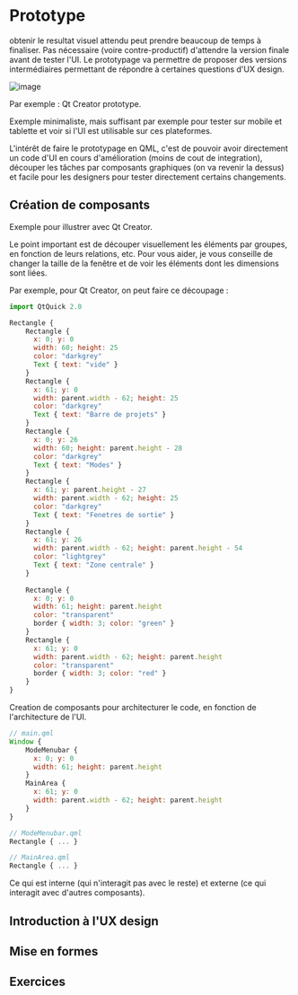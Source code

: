 
# Prototype

obtenir le resultat visuel attendu peut prendre beaucoup de temps à finaliser. Pas nécessaire (voire contre-productif) d'attendre
la version finale avant de tester l'UI. Le prototypage va permettre de proposer des versions intermédiaires permettant de répondre
à certaines questions d'UX design.

![image](https://pbs.twimg.com/media/BylDyxyIcAAg30b.jpg)

Par exemple : Qt Creator prototype.

Exemple minimaliste, mais suffisant par exemple pour tester sur mobile et tablette et voir si l'UI est utilisable sur ces plateformes.

L'intérêt de faire le prototypage en QML, c'est de pouvoir avoir directement un code d'UI en cours d'amélioration (moins de cout de
integration), découper les tâches par composants graphiques (on va revenir la dessus) et facile pour les designers pour tester directement
certains changements.

## Création de composants

Exemple pour illustrer avec Qt Creator.

Le point important est de découper visuellement les éléments par groupes, en fonction de leurs relations, etc. Pour vous aider,
je vous conseille de changer la taille de la fenêtre et de voir les éléments dont les dimensions sont liées.

Par exemple, pour Qt Creator, on peut faire ce découpage :

```js
import QtQuick 2.0

Rectangle {
	Rectangle {
      x: 0; y: 0
      width: 60; height: 25
      color: "darkgrey"
      Text { text: "vide" }
    }
  	Rectangle {
      x: 61; y: 0
      width: parent.width - 62; height: 25
      color: "darkgrey"
      Text { text: "Barre de projets" }
    }
  	Rectangle {
      x: 0; y: 26
      width: 60; height: parent.height - 28
      color: "darkgrey"
      Text { text: "Modes" }
    }
  	Rectangle {
      x: 61; y: parent.height - 27
      width: parent.width - 62; height: 25
      color: "darkgrey"
      Text { text: "Fenetres de sortie" }
    }
  	Rectangle {
      x: 61; y: 26
      width: parent.width - 62; height: parent.height - 54
      color: "lightgrey"
      Text { text: "Zone centrale" }
    }
  
    Rectangle {
      x: 0; y: 0
      width: 61; height: parent.height
      color: "transparent"
      border { width: 3; color: "green" }
    }
    Rectangle {
      x: 61; y: 0
      width: parent.width - 62; height: parent.height
      color: "transparent"
      border { width: 3; color: "red" }
    }
}
```

Creation de composants pour architecturer le code, en fonction de l'architecture de l'UI.

```js
// main.qml
Window {
    ModeMenubar {
      x: 0; y: 0
      width: 61; height: parent.height
    }
    MainArea {
      x: 61; y: 0
      width: parent.width - 62; height: parent.height
    }
}

// ModeMenubar.qml
Rectangle { ... }

// MainArea.qml
Rectangle { ... }
```

Ce qui est interne (qui n'interagit pas avec le reste) et externe (ce qui interagit avec d'autres composants).

## Introduction à l'UX design

## Mise en formes

## Exercices




